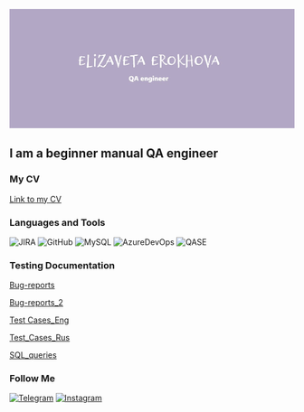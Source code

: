 ![Header](https://github.com/ellizavet/ellizavet/blob/main/assets/template2.jpg)

## I am a beginner manual QA engineer

### My CV
[Link to my CV](https://drive.google.com/file/d/1EQvLDgPwzFKTcWpF4YtrVFwe0hzndZIy/view?usp=sharing)

### Languages and Tools
![JIRA][def]
![GitHub][def2]
![MySQL][def3]
![AzureDevOps][def4]
![QASE][def5]


### Testing Documentation
[Bug-reports](https://drive.google.com/file/d/11rW6Bef92pWnimWeYKbs84Kw9M2VNJme/view?usp=sharing)

[Bug-reports_2](https://drive.google.com/drive/folders/1Ezu7re_dnyigshXclTjUAD40vu09nGRu?usp=sharing)

[Test Cases_Eng](https://drive.google.com/drive/folders/1lvMR_jjmtx2FGM5xZ1tHhucn3nEqLSwY?usp=sharing)

[Test_Cases_Rus](https://drive.google.com/drive/folders/137cwmc-IP31xnRFMRCqUBWXjGoHsMqdH?usp=sharing)

[SQL_queries](https://drive.google.com/drive/folders/1JLrLKKPTzcRFymPpJApjwJwuTbEYsOfK?usp=sharing)

### Follow Me
[![Telegram][def7]](https://t.me/e_llizavet)
[![Instagram][def8]](https://www.instagram.com/e_llizavet)

[def]: https://img.shields.io/badge/-JIRA-090909?style=for-the-badge&logo=jira&logoColor=024EC6
[def2]: https://img.shields.io/badge/-GitHub-090909?style=for-the-badge&logo=github
[def3]: https://img.shields.io/badge/-MySQL-090909?style=for-the-badge&logo=mysql&logoColor=FFDB4D
[def7]: https://img.shields.io/badge/-Telegram-090909?style=for-the-badge&logo=telegram
[def8]: https://img.shields.io/badge/-Instagram-090909?style=for-the-badge&logo=instagram
[def4]: https://img.shields.io/badge/-AzureDevOps-090909?style=for-the-badge&logo=azuredevops&logoColor=024EC6
[def5]: https://img.shields.io/badge/-QASE-090909?style=for-the-badge&logo=qase&logoColor=024EC6

